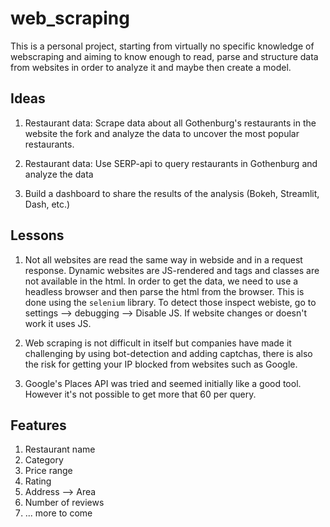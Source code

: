 # web_scraping

This is a personal project, starting from virtually no specific knowledge of webscraping and aiming to 
know enough to read, parse and structure data from websites in order to analyze it and maybe then create a
model.

## Ideas

1. Restaurant data: Scrape data about all Gothenburg's restaurants in the website the fork and analyze the data
to uncover the most popular restaurants.

2. Restaurant data: Use SERP-api to query restaurants in Gothenburg and analyze the data

3. Build a dashboard to share the results of the analysis (Bokeh, Streamlit, Dash, etc.)

## Lessons

1. Not all websites are read the same way in webside and in a request response. Dynamic websites are JS-rendered and tags and classes are not available in the html. In order to get the data, we need to use a headless browser and then parse the html from the browser. This is done using the `selenium` library.
To detect those inspect webiste, go to settings --> debugging --> Disable JS. If website changes or doesn't work it uses JS.

2. Web scraping is not difficult in itself but companies have made it challenging by using bot-detection and adding captchas, there is also the risk for getting your IP blocked from websites such as Google. 

3. Google's Places API was tried and seemed initially like a good tool. However it's not
possible to get more that 60 per query.

## Features

1. Restaurant name
2. Category
3. Price range
4. Rating
5. Address --> Area
6. Number of reviews
7. ... more to come